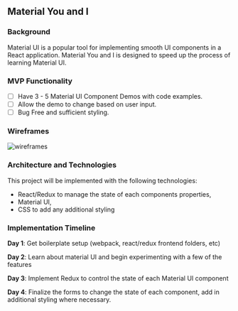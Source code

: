 ## Material You and I

### Background

Material UI is a popular tool for implementing smooth UI components in a React application. Material You and I is designed to speed up the process of learning Material UI.

### MVP Functionality

- [ ] Have 3 - 5 Material UI Component Demos with code examples.
- [ ] Allow the demo to change based on user input.
- [ ] Bug Free and sufficient styling.

### Wireframes

![wireframes](docs/material_ui.png)

### Architecture and Technologies

This project will be implemented with the following technologies:

- React/Redux to manage the state of each components properties,
- Material UI,
- CSS to add any additional styling

### Implementation Timeline

**Day 1**: Get boilerplate setup (webpack, react/redux frontend folders, etc)

**Day 2**: Learn about material UI and begin experimenting with a few of the features

**Day 3**: Implement Redux to control the state of each Material UI component

**Day 4**: Finalize the forms to change the state of each component, add in additional styling where necessary.
